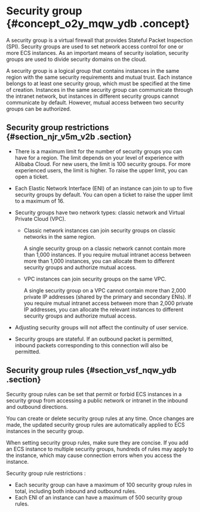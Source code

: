 # Security group {#concept_o2y_mqw_ydb .concept}

A security group is a virtual firewall that provides Stateful Packet Inspection \(SPI\). Security groups are used to set network access control for one or more ECS instances. As an important means of security isolation, security groups are used to divide security domains on the cloud.

A security group is a logical group that contains instances in the same region with the same security requirements and mutual trust. Each instance belongs to at least one security group, which must be specified at the time of creation. Instances in the same security group can communicate through the intranet network, but instances in different security groups cannot communicate by default. However, mutual access between two security groups can be authorized.

## Security group restrictions {#section_njr_v5m_v2b .section}

-   There is a maximum limit for the number of security groups you can have for a region. The limit depends on your level of experience with Alibaba Cloud. For new users, the limit is 100 security groups. For more experienced users, the limit is higher. To raise the upper limit, you can open a ticket.
-   Each Elastic Network Interface \(ENI\) of an instance can join to up to five security groups by default. You can open a ticket to raise the upper limit to a maximum of 16.
-   Security groups have two network types: classic network and Virtual Private Cloud \(VPC\).
    -   Classic network instances can join security groups on classic networks in the same region.

        A single security group on a classic network cannot contain more than 1,000 instances. If you require mutual intranet access between more than 1,000 instances, you can allocate them to different security groups and authorize mutual access.

    -   VPC instances can join security groups on the same VPC.

        A single security group on a VPC cannot contain more than 2,000 private IP addresses \(shared by the primary and secondary ENIs\). If you require mutual intranet access between more than 2,000 private IP addresses, you can allocate the relevant instances to different security groups and authorize mutual access.

-   Adjusting security groups will not affect the continuity of user service.
-   Security groups are stateful. If an outbound packet is permitted, inbound packets corresponding to this connection will also be permitted.

## Security group rules {#section_vsf_nqw_ydb .section}

Security group rules can be set that permit or forbid ECS instances in a security group from accessing a public network or intranet in the inbound and outbound directions.

You can create or delete security group rules at any time. Once changes are made, the updated security group rules are automatically applied to ECS instances in the security group.

When setting security group rules, make sure they are concise. If you add an ECS instance to multiple security groups, hundreds of rules may apply to the instance, which may cause connection errors when you access the instance.

Security group rule restrictions :

-   Each security group can have a maximum of 100 security group rules in total, including both inbound and outbound rules.
-   Each ENI of an instance can have a maximum of 500 security group rules.

